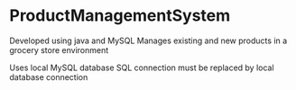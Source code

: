 # ProductManagementSystem

Developed using java and MySQL
Manages existing and new products in a grocery store environment

Uses local MySQL database
SQL connection must be replaced by local database connection
